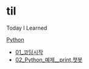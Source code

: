 # til
Today I Learned

[Python](Python)
 - [01_코딩시작](Python/01_코딩시작.md)
 - [02_Python_예제__print,챗봇](Python/02_Python_예제__print,챗봇.md)

